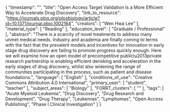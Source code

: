 {
    "timestamp": "",
    "title": "Open Access Target Validation Is a More Efficient Way to Accelerate Drug Discovery",
    "link_to_resource": "https://journals.plos.org/plosbiology/article?id=10.1371/journal.pbio.1002164",
    "creators": [
        "Wen Hwa Lee"
    ],
    "material_type": [
        "Reading"
    ],
    "education_level": [
        "Graduate / Professional"
    ],
    "abstract": "There is a scarcity of novel treatments to address many unmet medical needs. Industry and academia are finally coming to terms with the fact that the prevalent models and incentives for innovation in early stage drug discovery are failing to promote progress quickly enough. Here we will examine how an open model of precompetitive public\u2013private research partnership is enabling efficient derisking and acceleration in the early stages of drug discovery, whilst also widening the range of communities participating in the process, such as patient and disease foundations.",
    "language": [
        "English"
    ],
    "conditions_of_use": "Creative Commons Attribution 4.0 International",
    "primary_user": [
        "student",
        "teacher"
    ],
    "subject_areas": [
        "Biology"
    ],
    "FORRT_clusters": [
        ""
    ],
    "tags": [
        "Acute Myeloid Leukemia",
        "Drug Discovery",
        "Drug Research and Development",
        "Drug Therapy",
        "Leukemias",
        "Lymphomas",
        "Open Access Publishing",
        "Phase I Clinical Investigation"
    ]
}